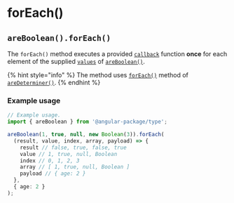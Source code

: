 # forEach()

## `areBoolean().forEach()`

The `forEach()` method executes a provided [`callback`](../aredeterminer/foreach.md#foreachcallback-foreachcallback-less-than-any-payload-greater-than) function **once** for each element of the supplied [`values`](./#...values-any) of [`areBoolean()`](./).

{% hint style="info" %}
The method uses [`forEach()`](../aredeterminer/foreach.md) method of [`areDeterminer()`](../aredeterminer/).
{% endhint %}

### Example usage

```typescript
// Example usage.
import { areBoolean } from '@angular-package/type';

areBoolean(1, true, null, new Boolean(3)).forEach(
  (result, value, index, array, payload) => {
    result // false, true, false, true
    value // 1, true, null, Boolean
    index // 0, 1, 2, 3
    array // [ 1, true, null, Boolean ]
    payload // { age: 2 }
  },
  { age: 2 }
);
```
